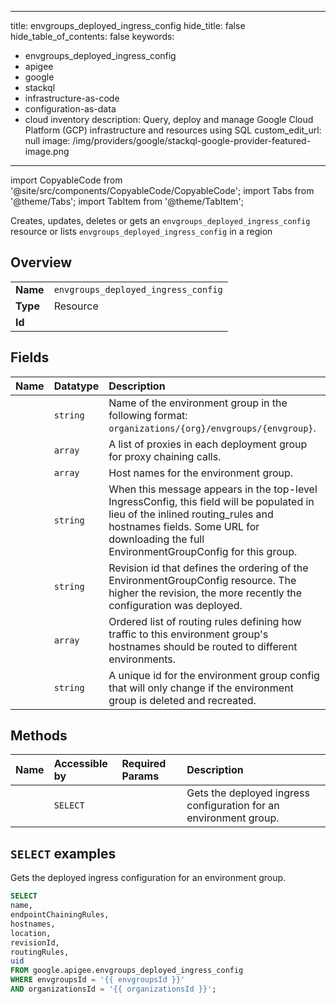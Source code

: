 
---
title: envgroups_deployed_ingress_config
hide_title: false
hide_table_of_contents: false
keywords:
  - envgroups_deployed_ingress_config
  - apigee
  - google
  - stackql
  - infrastructure-as-code
  - configuration-as-data
  - cloud inventory
description: Query, deploy and manage Google Cloud Platform (GCP) infrastructure and resources using SQL
custom_edit_url: null
image: /img/providers/google/stackql-google-provider-featured-image.png
---

import CopyableCode from '@site/src/components/CopyableCode/CopyableCode';
import Tabs from '@theme/Tabs';
import TabItem from '@theme/TabItem';

Creates, updates, deletes or gets an <code>envgroups_deployed_ingress_config</code> resource or lists <code>envgroups_deployed_ingress_config</code> in a region

## Overview
<table><tbody>
<tr><td><b>Name</b></td><td><code>envgroups_deployed_ingress_config</code></td></tr>
<tr><td><b>Type</b></td><td>Resource</td></tr>
<tr><td><b>Id</b></td><td><CopyableCode code="google.apigee.envgroups_deployed_ingress_config" /></td></tr>
</tbody></table>

## Fields
| Name | Datatype | Description |
|:-----|:---------|:------------|
| <CopyableCode code="name" /> | `string` | Name of the environment group in the following format: `organizations/{org}/envgroups/{envgroup}`. |
| <CopyableCode code="endpointChainingRules" /> | `array` | A list of proxies in each deployment group for proxy chaining calls. |
| <CopyableCode code="hostnames" /> | `array` | Host names for the environment group. |
| <CopyableCode code="location" /> | `string` | When this message appears in the top-level IngressConfig, this field will be populated in lieu of the inlined routing_rules and hostnames fields. Some URL for downloading the full EnvironmentGroupConfig for this group. |
| <CopyableCode code="revisionId" /> | `string` | Revision id that defines the ordering of the EnvironmentGroupConfig resource. The higher the revision, the more recently the configuration was deployed. |
| <CopyableCode code="routingRules" /> | `array` | Ordered list of routing rules defining how traffic to this environment group's hostnames should be routed to different environments. |
| <CopyableCode code="uid" /> | `string` | A unique id for the environment group config that will only change if the environment group is deleted and recreated. |

## Methods
| Name | Accessible by | Required Params | Description |
|:-----|:--------------|:----------------|:------------|
| <CopyableCode code="organizations_envgroups_get_deployed_ingress_config" /> | `SELECT` | <CopyableCode code="envgroupsId, organizationsId" /> | Gets the deployed ingress configuration for an environment group. |

## `SELECT` examples

Gets the deployed ingress configuration for an environment group.

```sql
SELECT
name,
endpointChainingRules,
hostnames,
location,
revisionId,
routingRules,
uid
FROM google.apigee.envgroups_deployed_ingress_config
WHERE envgroupsId = '{{ envgroupsId }}'
AND organizationsId = '{{ organizationsId }}'; 
```
